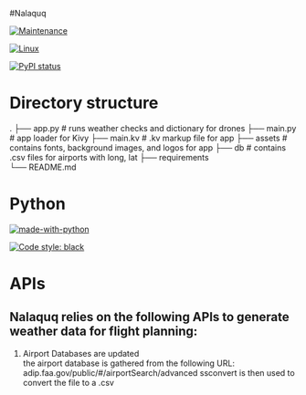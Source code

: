 #Nalaquq


[![Maintenance](https://img.shields.io/badge/Maintained%3F-yes-green.svg)](https://GitHub.com/Naereen/StrapDown.js/graphs/commit-activity)

[![Linux](https://svgshare.com/i/Zhy.svg)](https://svgshare.com/i/Zhy.svg)

[![PyPI status](https://img.shields.io/pypi/status/ansicolortags.svg)](https://pypi.python.org/pypi/ansicolortags/)

# Directory structure
.
├── app.py                  # runs weather checks and dictionary for drones
├── main.py                 # app loader for Kivy
├── main.kv                 # .kv markup file for app
├── assets                  # contains fonts, background images, and logos for app
├── db                      # contains .csv files for airports with long, lat
├── requirements		
└── README.md

# Python
[![made-with-python](https://img.shields.io/badge/Made%20with-Python-1f425f.svg)](https://www.python.org/)
 
[![Code style: black](https://img.shields.io/badge/code%20style-black-000000.svg)](https://github.com/psf/black)

# APIs  
## Nalaquq relies on the following APIs to generate weather data for flight planning: 
1. Airport Databases are updated  
the airport database is gathered from the following URL: 
adip.faa.gov/public/#/airportSearch/advanced
ssconvert is then used to convert the file to a .csv

